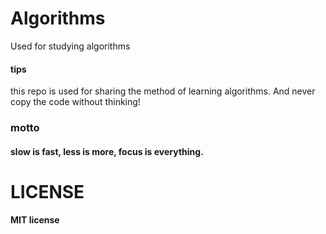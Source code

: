 # Algorithms
Used for studying algorithms
#### tips
this repo is used for sharing the method of learning algorithms. 
And never copy the code without thinking!
### motto
#### slow is fast, less is more, focus is everything.
# LICENSE
#### MIT license
